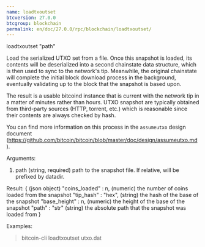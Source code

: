 ```yaml
---
name: loadtxoutset
btcversion: 27.0.0
btcgroup: blockchain
permalink: en/doc/27.0.0/rpc/blockchain/loadtxoutset/
---
```


loadtxoutset "path"

Load the serialized UTXO set from a file.
Once this snapshot is loaded, its contents will be deserialized into a second chainstate data structure, which is then used to sync to the network's tip. Meanwhile, the original chainstate will complete the initial block download process in the background, eventually validating up to the block that the snapshot is based upon.

The result is a usable bitcoind instance that is current with the network tip in a matter of minutes rather than hours. UTXO snapshot are typically obtained from third-party sources (HTTP, torrent, etc.) which is reasonable since their contents are always checked by hash.

You can find more information on this process in the `assumeutxo` design document (<https://github.com/bitcoin/bitcoin/blob/master/doc/design/assumeutxo.md>).

Arguments:
1. path    (string, required) path to the snapshot file. If relative, will be prefixed by datadir.

Result:
{                        (json object)
  "coins_loaded" : n,    (numeric) the number of coins loaded from the snapshot
  "tip_hash" : "hex",    (string) the hash of the base of the snapshot
  "base_height" : n,     (numeric) the height of the base of the snapshot
  "path" : "str"         (string) the absolute path that the snapshot was loaded from
}

Examples:
> bitcoin-cli loadtxoutset utxo.dat


